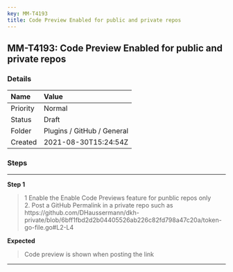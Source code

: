```yaml
---
key: MM-T4193
title: Code Preview Enabled for public and private repos
---
```


## MM-T4193: Code Preview Enabled for public and private repos

### Details

| Name     | Value                      |
| :------- | :------------------------- |
| Priority | Normal                     |
| Status   | Draft                      |
| Folder   | Plugins / GitHub / General |
| Created  | 2021-08-30T15:24:54Z       |

### Steps

<hr/>

**Step 1**

> <article>1 Enable the Enable Code Previews feature for punblic repos only<br />2. Post a GitHub Permalink in a private repo such as https://github.com/DHaussermann/dkh-private/blob/6bff1fbd2d2b04405526ab226c82fd798a47c20a/token-go-file.go#L2-L4</article>

**Expected**

> <article>Code preview is shown when posting the link</article>

<hr/>
